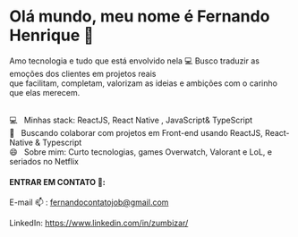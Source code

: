 

<!--
**zumbizar/zumbizar** is a ✨ _special_ ✨ repository because its `README.md` (this file) appears on your GitHub profile.

Here are some ideas to get you started:

- 🔭 I’m currently working on ...
- 🌱 I’m currently learning ...
- 👯 I’m looking to collaborate on ...
- 🤔 I’m looking for help with ...
- 💬 Ask me about ...
- 📫 How to reach me: ...
- 😄 Pronouns: ...
- ⚡ Fun fact: ...
-->


# Olá mundo, meu nome é Fernando Henrique 👋


  Amo tecnologia e tudo que está envolvido nela :computer:
  Busco traduzir as emoções dos clientes em projetos reais <br>
  que facilitam, completam, valorizam as ideias e 
  ambições com o carinho que elas merecem.
 
<br/> :computer: &nbsp; Minhas stack: ReactJS, React Native , JavaScript& TypeScript
 <br/> :purple_heart: &nbsp; Buscando colaborar com projetos em Front-end usando ReactJS, React-Native & Typescript
<br/> 😄  &nbsp; Sobre mim: Curto tecnologias, games Overwatch, Valorant e LoL, e seriados no Netflix 



   #### ENTRAR EM CONTATO 💬:

E-mail :mailbox: : fernandocontatojob@gmail.com

LinkedIn: https://www.linkedin.com/in/zumbizar/

<!--Site massa :zap:: https://zumbizar.wordpress.com/ -->
